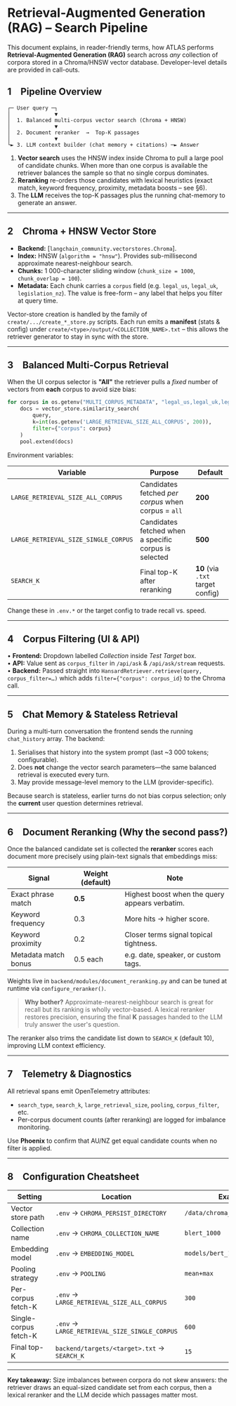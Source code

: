 # Retrieval-Augmented Generation (RAG) – Search Pipeline

This document explains, in reader-friendly terms, how ATLAS performs **Retrieval-Augmented Generation (RAG)** search across _any_ collection of corpora stored in a Chroma/HNSW vector database.  Developer-level details are provided in call-outs.

## 1 Pipeline Overview

```text
┌─ User query ─┐
│              ▼
│  1. Balanced multi-corpus vector search (Chroma + HNSW)
│              ▼
│  2. Document reranker  →  Top-K passages
│              ▼
└► 3. LLM context builder (chat memory + citations) ─► Answer
```

1. **Vector search** uses the HNSW index inside Chroma to pull a large pool of candidate chunks.  When more than one corpus is available the retriever balances the sample so that no single corpus dominates.
2. **Reranking** re-orders those candidates with lexical heuristics (exact match, keyword frequency, proximity, metadata boosts – see §6).
3. The **LLM** receives the top-K passages plus the running chat-memory to generate an answer.

---

## 2 Chroma + HNSW Vector Store

* **Backend:** [`langchain_community.vectorstores.Chroma`].
* **Index:** HNSW (`algorithm = "hnsw"`).  Provides sub-millisecond approximate nearest-neighbour search.
* **Chunks:** 1 000-character sliding window (`chunk_size = 1000`, `chunk_overlap = 100`).
* **Metadata:** Each chunk carries a `corpus` field (e.g. `legal_us`, `legal_uk`, `legislation_nz`).  The value is free-form – any label that helps you filter at query time.

Vector-store creation is handled by the family of `create/.../create_*_store.py` scripts.  Each run emits a **manifest** (stats & config) under `create/<type>/output/<COLLECTION_NAME>.txt` – this allows the retriever generator to stay in sync with the store.

---

## 3 Balanced Multi-Corpus Retrieval

When the UI corpus selector is **"All"** the retriever pulls a *fixed* number of vectors from **each** corpus to avoid size bias:

```python
for corpus in os.getenv("MULTI_CORPUS_METADATA", "legal_us,legal_uk,legislation_nz").split(','):
    docs = vector_store.similarity_search(
        query,
        k=int(os.getenv('LARGE_RETRIEVAL_SIZE_ALL_CORPUS', 200)),
        filter={"corpus": corpus}
    )
    pool.extend(docs)
```

Environment variables:

| Variable | Purpose | Default |
|----------|---------|--------|
| `LARGE_RETRIEVAL_SIZE_ALL_CORPUS` | Candidates fetched *per corpus* when corpus = `all` | **200** |
| `LARGE_RETRIEVAL_SIZE_SINGLE_CORPUS` | Candidates fetched when a specific corpus is selected | **500** |
| `SEARCH_K` | Final top-K after reranking | **10** (via `.txt` target config) |

Change these in `.env.*` or the target config to trade recall vs. speed.

---

## 4 Corpus Filtering (UI & API)

• **Frontend:** Dropdown labelled *Collection* inside *Test Target* box.  
• **API:** Value sent as `corpus_filter` in `/api/ask` & `/api/ask/stream` requests.  
• **Backend:** Passed straight into `HansardRetriever.retrieve(query, corpus_filter=…)` which adds `filter={"corpus": corpus_id}` to the Chroma call.

---

## 5 Chat Memory & Stateless Retrieval

During a multi-turn conversation the frontend sends the running `chat_history` array.  The backend:

1. Serialises that history into the system prompt (last ~3 000 tokens; configurable).  
2. Does **not** change the vector search parameters—the same balanced retrieval is executed every turn.  
3. May provide message-level memory to the LLM (provider-specific).

Because search is stateless, earlier turns do not bias corpus selection; only the **current** user question determines retrieval.

---

## 6 Document Reranking (Why the second pass?)

Once the balanced candidate set is collected the **reranker** scores each document more precisely using plain-text signals that embeddings miss:

| Signal | Weight (default) | Note |
|--------|-----------------|------|
| Exact phrase match | **0.5** | Highest boost when the query appears verbatim. |
| Keyword frequency | 0.3 | More hits → higher score. |
| Keyword proximity | 0.2 | Closer terms signal topical tightness. |
| Metadata match bonus | 0.5 each | e.g. date, speaker, or custom tags.

Weights live in `backend/modules/document_reranking.py` and can be tuned at runtime via `configure_reranker()`.

> **Why bother?** Approximate-nearest-neighbour search is great for recall but its ranking is wholly vector-based.  A lexical reranker restores precision, ensuring the final **K** passages handed to the LLM truly answer the user's question.

The reranker also trims the candidate list down to `SEARCH_K` (default 10), improving LLM context efficiency.

---

## 7 Telemetry & Diagnostics

All retrieval spans emit OpenTelemetry attributes:

* `search_type`, `search_k`, `large_retrieval_size`, `pooling`, `corpus_filter`, etc.  
* Per-corpus document counts (after reranking) are logged for imbalance monitoring.

Use **Phoenix** to confirm that AU/NZ get equal candidate counts when no filter is applied.

---

## 8 Configuration Cheatsheet

| Setting | Location | Example |
|---------|----------|---------|
| Vector store path | `.env` → `CHROMA_PERSIST_DIRECTORY` | `/data/chroma_db` |
| Collection name | `.env` → `CHROMA_COLLECTION_NAME` | `blert_1000` |
| Embedding model | `.env` → `EMBEDDING_MODEL` | `models/bert_1890_1900_st_ft` |
| Pooling strategy | `.env` → `POOLING` | `mean+max` |
| Per-corpus fetch-K | `.env` → `LARGE_RETRIEVAL_SIZE_ALL_CORPUS` | `300` |
| Single-corpus fetch-K | `.env` → `LARGE_RETRIEVAL_SIZE_SINGLE_CORPUS` | `600` |
| Final top-K | `backend/targets/<target>.txt` → `SEARCH_K` | `15` |

---

**Key takeaway:** Size imbalances between corpora do not skew answers: the retriever draws an equal-sized candidate set from each corpus, then a lexical reranker and the LLM decide which passages matter most. 